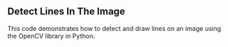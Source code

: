 ## Detect Lines In The Image

This code demonstrates how to detect and draw lines on an image using the OpenCV library in Python. 
